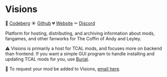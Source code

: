 <link href="andy-leyley.css" rel="stylesheet" type="text/css" />

# Visions

💖 [Codeberg](https://codeberg.org/peachy/visions) ☀️ [Github](https://github.com/incestvision/visions) 💔 [Website](https://incest.vision) ⚰️ [Discord](https://discord.gg/PbtS97Hdwm)

Platform for hosting, distributing, and archiving information about mods, fangames, and other fanworks for The Coffin of <span class="andy">Andy</span> and <span class="leyley">Leyley</span>.

⚠️ Visions is primarily a host for TCAL mods, and focuses more on backend than frontend. If you want a simple GUI program to handle installing and updating TCAL mods for you, use [Burial](https://luka.moe/burial)<!-- (Windows)-->.

📨 To request your mod be added to Visions, [email here](mailto:contact@incest.vision).